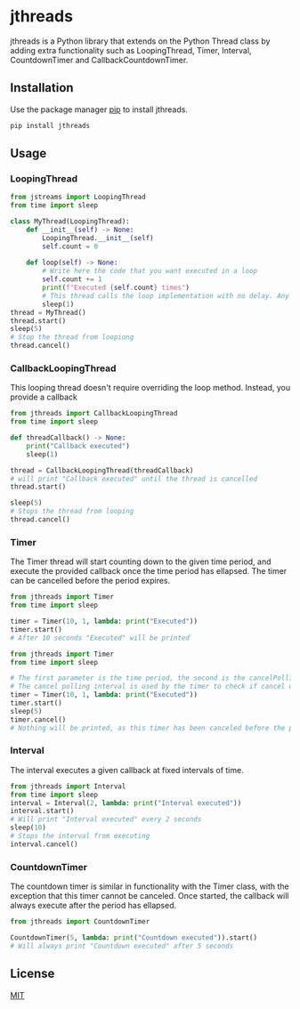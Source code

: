 # jthreads

jthreads is a Python library that extends on the Python Thread class by adding extra functionality such as LoopingThread, Timer, Interval, CountdownTimer and CallbackCountdownTimer.

## Installation

Use the package manager [pip](https://pip.pypa.io/en/stable/) to install jthreads.

```bash
pip install jthreads
```

## Usage

### LoopingThread

```python
from jstreams import LoopingThread
from time import sleep

class MyThread(LoopingThread):
    def __init__(self) -> None:
        LoopingThread.__init__(self)
        self.count = 0
    
    def loop(self) -> None:
        # Write here the code that you want executed in a loop
        self.count += 1
        print(f"Executed {self.count} times")
        # This thread calls the loop implementation with no delay. Any sleeps need to be handled in the loop method
        sleep(1)
thread = MyThread()
thread.start()
sleep(5)
# Stop the thread from loopiong
thread.cancel()
```

### CallbackLoopingThread
This looping thread doesn't require overriding the loop method. Instead, you provide a callback
```python
from jthreads import CallbackLoopingThread
from time import sleep

def threadCallback() -> None:
    print("Callback executed")
    sleep(1)

thread = CallbackLoopingThread(threadCallback)
# will print "Callback executed" until the thread is cancelled
thread.start()

sleep(5)
# Stops the thread from looping
thread.cancel()
```
### Timer
The Timer thread will start counting down to the given time period, and execute the provided callback once the time period has ellapsed. The timer can be cancelled before the period expires.
```python
from jthreads import Timer
from time import sleep

timer = Timer(10, 1, lambda: print("Executed"))
timer.start()
# After 10 seconds "Executed" will be printed
```

```python
from jthreads import Timer
from time import sleep

# The first parameter is the time period, the second is the cancelPollingInterval.
# The cancel polling interval is used by the timer to check if cancel was called on the timer.
timer = Timer(10, 1, lambda: print("Executed"))
timer.start()
sleep(5)
timer.cancel()
# Nothing will be printed, as this timer has been canceled before the period could ellapse
```

### Interval
The interval executes a given callback at fixed intervals of time.
```python
from jthreads import Interval
from time import sleep
interval = Interval(2, lambda: print("Interval executed"))
interval.start()
# Will print "Interval executed" every 2 seconds
sleep(10)
# Stops the interval from executing
interval.cancel()
```

### CountdownTimer
The countdown timer is similar in functionality with the Timer class, with the exception that this timer cannot be canceled. Once started, the callback will always execute after the period has ellapsed.
```python
from jthreads import CountdownTimer

CountdownTimer(5, lambda: print("Countdown executed")).start()
# Will always print "Countdown executed" after 5 seconds
```

## License

[MIT](https://choosealicense.com/licenses/mit/)